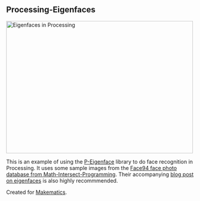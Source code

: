 ## Processing-Eigenfaces

<a href="http://www.flickr.com/photos/unavoidablegrain/8112846306/" title="Eigenfaces in Processing by atduskgreg, on Flickr"><img src="http://farm9.staticflickr.com/8335/8112846306_65c4dea3db.jpg" width="500" height="356" alt="Eigenfaces in Processing"></a>

This is an example of using the [P-Eigenface](https://code.google.com/p/p-eigenface/) library to do face recognition in Processing. It uses some sample images from the [Face94 face photo database from Math-Intersect-Programming](http://code.google.com/p/math-intersect-programming/downloads/list). Their accompanying [blog post on eigenfaces](http://jeremykun.wordpress.com/2011/07/27/eigenfaces/) is also highly recommmended.

Created for [Makematics](http://makematics.com/syllabus/2012-fall/).